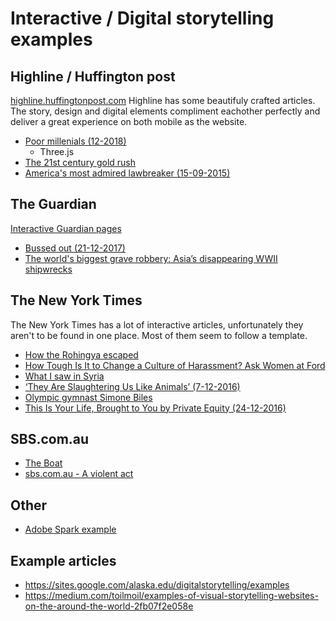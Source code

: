 # Interactive / Digital storytelling examples

## Highline / Huffington post

[highline.huffingtonpost.com](http://highline.huffingtonpost.com)
Highline has some beautifuly crafted articles. The story, design and digital elements compliment eachother perfectly and deliver a great experience on both mobile as the website.

* [Poor millenials (12-2018)](http://highline.huffingtonpost.com/articles/en/poor-millennials/)
  * Three.js
* [The 21st century gold rush](http://highline.huffingtonpost.com/articles/en/the-21st-century-gold-rush-refugees/#/niger)
* [America's most admired lawbreaker (15-09-2015)](http://highline.huffingtonpost.com/miracleindustry/americas-most-admired-lawbreaker/)

## The Guardian

[Interactive Guardian pages](https://www.theguardian.com/interactive)

* [Bussed out (21-12-2017)](https://www.theguardian.com/us-news/ng-interactive/2017/dec/20/bussed-out-america-moves-homeless-people-country-study)
* [The world's biggest grave robbery: Asia’s disappearing WWII shipwrecks](https://www.theguardian.com/world/ng-interactive/2017/nov/03/worlds-biggest-grave-robbery-asias-disappearing-ww2-shipwrecks)

## The New York Times

The New York Times has a lot of interactive articles, unfortunately they aren't to be found in one place. Most of them seem to follow a template. 

* [How the Rohingya escaped](https://www.nytimes.com/interactive/2017/12/21/world/asia/how-the-rohingya-escaped.html)
* [How Tough Is It to Change a Culture of Harassment? Ask Women at Ford](https://www.nytimes.com/interactive/2017/12/19/us/ford-chicago-sexual-harassment.html)
* [What I saw in Syria](https://www.nytimes.com/interactive/2016/06/10/world/middleeast/syria-road-trip.html)
* [‘They Are Slaughtering Us Like Animals’ (7-12-2016)](https://www.nytimes.com/interactive/2016/12/07/world/asia/rodrigo-duterte-philippines-drugs-killings.html)
* [Olympic gymnast Simone Biles](https://www.nytimes.com/interactive/2016/08/05/sports/olympics-gymnast-simone-biles.html)
* [This Is Your Life, Brought to You by Private Equity (24-12-2016)](https://www.nytimes.com/interactive/2016/08/02/business/dealbook/this-is-your-life-private-equity.html)

## SBS.com.au

* [The Boat](http://www.sbs.com.au/theboat/)
* [sbs.com.au - A violent act](https://www.sbs.com.au/aviolentact/)

## Other

* [Adobe Spark example](https://spark.adobe.com/gallery/gallery-editors-choice/example/journey/)

## Example articles

* https://sites.google.com/alaska.edu/digitalstorytelling/examples
* https://medium.com/toilmoil/examples-of-visual-storytelling-websites-on-the-around-the-world-2fb07f2e058e